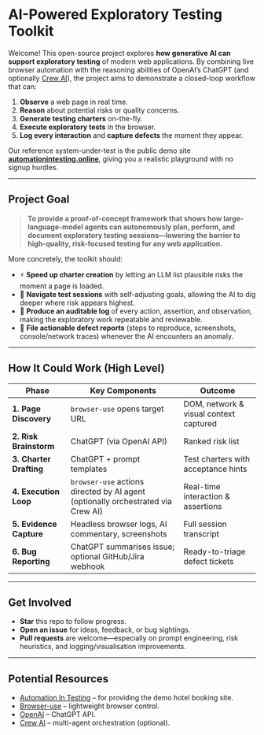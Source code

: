 # AI-Powered Exploratory Testing Toolkit

Welcome!
This open-source project explores **how generative AI can support exploratory testing** of modern web applications.
By combining live browser automation with the reasoning abilities of OpenAI’s ChatGPT (and optionally [Crew AI](https://github.com/joaomdmoura/crewai)), the project aims to demonstrate a closed-loop workflow that can:

1. **Observe** a web page in real time.
2. **Reason** about potential risks or quality concerns.
3. **Generate testing charters** on-the-fly.
4. **Execute exploratory tests** in the browser.
5. **Log every interaction** and **capture defects** the moment they appear.

Our reference system-under-test is the public demo site **[automationintesting.online](https://automationintesting.online/)**, giving you a realistic playground with no signup hurdles.

---

## Project Goal

> **To provide a proof-of-concept framework that shows how large-language-model agents can autonomously plan, perform, and document exploratory testing sessions—lowering the barrier to high-quality, risk-focused testing for any web application.**

More concretely, the toolkit should:

* ⚡ **Speed up charter creation** by letting an LLM list plausible risks the moment a page is loaded.
* 🧭 **Navigate test sessions** with self-adjusting goals, allowing the AI to dig deeper where risk appears highest.
* 📝 **Produce an auditable log** of every action, assertion, and observation, making the exploratory work repeatable and reviewable.
* 🐞 **File actionable defect reports** (steps to reproduce, screenshots, console/network traces) whenever the AI encounters an anomaly.

---

## How It Could Work (High Level)

| Phase                   | Key Components                                                                   | Outcome                                |
| ----------------------- | -------------------------------------------------------------------------------- | -------------------------------------- |
| **1. Page Discovery**   | `browser-use` opens target URL                                                   | DOM, network & visual context captured |
| **2. Risk Brainstorm**  | ChatGPT (via OpenAI API)                                                         | Ranked risk list                       |
| **3. Charter Drafting** | ChatGPT + prompt templates                                                       | Test charters with acceptance hints    |
| **4. Execution Loop**   | `browser-use` actions directed by AI agent (optionally orchestrated via Crew AI) | Real-time interaction & assertions     |
| **5. Evidence Capture** | Headless browser logs, AI commentary, screenshots                                | Full session transcript                |
| **6. Bug Reporting**    | ChatGPT summarises issue; optional GitHub/Jira webhook                           | Ready-to-triage defect tickets         |

---

## Get Involved

* **Star** this repo to follow progress.
* **Open an issue** for ideas, feedback, or bug sightings.
* **Pull requests** are welcome—especially on prompt engineering, risk heuristics, and logging/visualisation improvements.

---

## Potential Resources

* [Automation In Testing](https://automationintesting.online) – for providing the demo hotel booking site.
* [Browser-use](https://github.com/) – lightweight browser control.
* [OpenAI](https://platform.openai.com/) – ChatGPT API.
* [Crew AI](https://github.com/joaomdmoura/crewai) – multi-agent orchestration (optional).
